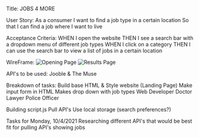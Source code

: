 Title: JOBS 4 MORE

User Story:
As a consumer 
I want to find a job type in a certain location
So that I can find a job where I want to live

Acceptance Criteria: 
WHEN I open the website 
THEN I see a search bar with a dropdown menu of different job types
WHEN I click on a category
THEN I can use the search bar to view a list of jobs in a certain location 


WireFrame: 
![Opening Page](.assets\openingpage.png)
![Results Page](.assets\resultspage.png)

API's to be used: Jooble & The Muse

Breakdown of tasks:
Build base HTML & Style website (Landing Page)
    Make input form in HTML
    Makes drop down with job types
        Web Developer
        Doctor
        Lawyer
        Police Officer  


Building script.js
    Pull API's 
    Use local storage (search preferences?)

Tasks for Monday, 10/4/2021
Researching different API's that would be best fit for pulling API's showing jobs
 